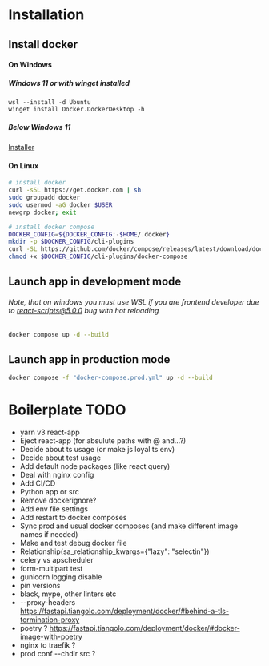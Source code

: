 # Installation
## Install docker
#### On Windows
##### Windows 11 or with winget installed
```pwsh
wsl --install -d Ubuntu
winget install Docker.DockerDesktop -h
```
##### Below Windows 11
[Installer](https://desktop.docker.com/win/main/amd64/Docker%20Desktop%20Installer.exe)
#### On Linux
```bash
# install docker
curl -sSL https://get.docker.com | sh
sudo groupadd docker
sudo usermod -aG docker $USER
newgrp docker; exit

# install docker compose
DOCKER_CONFIG=${DOCKER_CONFIG:-$HOME/.docker}
mkdir -p $DOCKER_CONFIG/cli-plugins
curl -SL https://github.com/docker/compose/releases/latest/download/docker-compose-linux-$(uname -i) -o $DOCKER_CONFIG/cli-plugins/docker-compose
chmod +x $DOCKER_CONFIG/cli-plugins/docker-compose
```
## Launch app in development mode
###### Note, that on windows you must use WSL if you are frontend developer due to react-scripts@5.0.0 bug with hot reloading
```bash
docker compose up -d --build
```
## Launch app in production mode
```bash
docker compose -f "docker-compose.prod.yml" up -d --build
```
# Boilerplate TODO
- yarn v3 react-app
- Eject react-app (for absulute paths with @ and...?)
- Decide about ts usage (or make js loyal ts env)
- Decide about test usage
- Add default node packages (like react query)
- Deal with nginx config
- Add CI/CD
- Python app or src
- Remove dockerignore?
- Add env file settings
- Add restart to docker composes
- Sync prod and usual docker composes (and make different image names if needed)
- Make and test debug docker file
- Relationship(sa_relationship_kwargs={"lazy": "selectin"})
- celery vs apscheduler
- form-multipart test
- gunicorn logging disable
- pin versions
- black, mype, other linters etc
- --proxy-headers https://fastapi.tiangolo.com/deployment/docker/#behind-a-tls-termination-proxy
- poetry ? https://fastapi.tiangolo.com/deployment/docker/#docker-image-with-poetry
- nginx to traefik ?
- prod conf --chdir src ?
